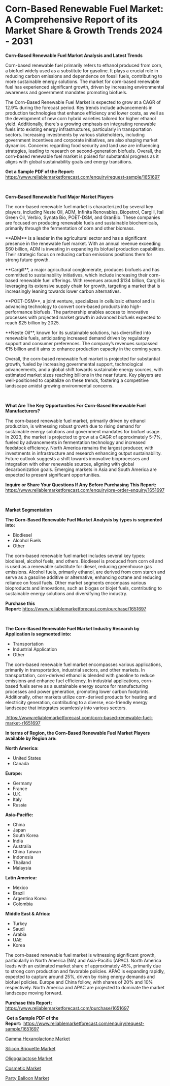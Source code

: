 <p><h1>Corn-Based Renewable Fuel Market: A Comprehensive Report of its Market Share & Growth Trends 2024 - 2031</h1></p><p><strong>Corn-Based Renewable Fuel Market Analysis and Latest Trends</strong></p>
<p><p>Corn-based renewable fuel primarily refers to ethanol produced from corn, a biofuel widely used as a substitute for gasoline. It plays a crucial role in reducing carbon emissions and dependence on fossil fuels, contributing to more sustainable energy solutions. The market for corn-based renewable fuel has experienced significant growth, driven by increasing environmental awareness and government mandates promoting biofuels.</p><p>The Corn-Based Renewable Fuel Market is expected to grow at a CAGR of 12.9% during the forecast period. Key trends include advancements in production technologies that enhance efficiency and lower costs, as well as the development of new corn hybrid varieties tailored for higher ethanol yield. Additionally, there's a growing emphasis on integrating renewable fuels into existing energy infrastructures, particularly in transportation sectors. Increasing investments by various stakeholders, including government incentives and corporate initiatives, are also shaping market dynamics. Concerns regarding food security and land use are influencing strategies, leading to research on second-generation biofuels. Overall, the corn-based renewable fuel market is poised for substantial progress as it aligns with global sustainability goals and energy transitions.</p></p>
<p><strong>Get a Sample PDF of the Report:&nbsp;</strong> <a href="https://www.reliablemarketforecast.com/enquiry/request-sample/1651697?utm_campaign=1125&utm_medium=2&utm_source=Github&utm_content=ia&utm_term=27092024&utm_id=corn-based-renewable-fuel">https://www.reliablemarketforecast.com/enquiry/request-sample/1651697</a></p>
<p>&nbsp;</p>
<p><strong>Corn-Based Renewable Fuel Major Market Players</strong></p>
<p><p>The corn-based renewable fuel market is characterized by several key players, including Neste Oil, ADM, Infinita Renovables, Biopetrol, Cargill, Ital Green Oil, Verbio, Synata Bio, POET-DSM, and GranBio. These companies are focused on producing renewable fuels and sustainable biochemicals, primarily through the fermentation of corn and other biomass.</p><p>**ADM** is a leader in the agricultural sector and has a significant presence in the renewable fuel market. With an annual revenue exceeding $60 billion, ADM is investing in expanding its biofuel production capabilities. Their strategic focus on reducing carbon emissions positions them for strong future growth.</p><p>**Cargill**, a major agricultural conglomerate, produces biofuels and has committed to sustainability initiatives, which include increasing their corn-based renewable fuel offerings. With revenues around $134 billion, Cargill is leveraging its extensive supply chain for growth, targeting a market that is increasingly leaning towards lower carbon alternatives.</p><p>**POET-DSM**, a joint venture, specializes in cellulosic ethanol and is advancing technology to convert corn-based products into high-performance biofuels. The partnership enables access to innovative processes with projected market growth in advanced biofuels expected to reach $25 billion by 2025.</p><p>**Neste Oil**, known for its sustainable solutions, has diversified into renewable fuels, anticipating increased demand driven by regulatory support and consumer preferences. The company’s revenues surpassed €15 billion and it aims to enhance production capacity in the coming years.</p><p>Overall, the corn-based renewable fuel market is projected for substantial growth, fueled by increasing governmental support, technological advancements, and a global shift towards sustainable energy sources, with estimated market sizes reaching billions in the near future. Key players are well-positioned to capitalize on these trends, fostering a competitive landscape amidst growing environmental concerns.</p></p>
<p>&nbsp;</p>
<p><strong>What Are The Key Opportunities For Corn-Based Renewable Fuel Manufacturers?</strong></p>
<p><p>The corn-based renewable fuel market, primarily driven by ethanol production, is witnessing robust growth due to rising demand for sustainable energy solutions and government mandates for biofuel usage. In 2023, the market is projected to grow at a CAGR of approximately 5-7%, fueled by advancements in fermentation technology and increased feedstock efficiency. North America remains the largest producer, with investments in infrastructure and research enhancing output sustainability. Future outlook suggests a shift towards innovative bioprocesses and integration with other renewable sources, aligning with global decarbonization goals. Emerging markets in Asia and South America are expected to present significant opportunities.</p></p>
<p><strong>Inquire or Share Your Questions If Any Before Purchasing This Report:</strong> <a href="https://www.reliablemarketforecast.com/enquiry/pre-order-enquiry/1651697?utm_campaign=1125&utm_medium=2&utm_source=Github&utm_content=ia&utm_term=27092024&utm_id=corn-based-renewable-fuel">https://www.reliablemarketforecast.com/enquiry/pre-order-enquiry/1651697</a></p>
<p>&nbsp;</p>
<p><strong>Market Segmentation</strong></p>
<p><strong>The Corn-Based Renewable Fuel Market Analysis by types is segmented into:</strong></p>
<p><ul><li>Biodiesel</li><li>Alcohol Fuels</li><li>Other</li></ul></p>
<p><p>The corn-based renewable fuel market includes several key types: biodiesel, alcohol fuels, and others. Biodiesel is produced from corn oil and is used as a renewable substitute for diesel, reducing greenhouse gas emissions. Alcohol fuels, primarily ethanol, are derived from corn starch and serve as a gasoline additive or alternative, enhancing octane and reducing reliance on fossil fuels. Other market segments encompass various bioproducts and innovations, such as biogas or biojet fuels, contributing to sustainable energy solutions and diversifying the industry.</p></p>
<p><strong>Purchase this Report:&nbsp;</strong><a href="https://www.reliablemarketforecast.com/purchase/1651697?utm_campaign=1125&utm_medium=2&utm_source=Github&utm_content=ia&utm_term=27092024&utm_id=corn-based-renewable-fuel">https://www.reliablemarketforecast.com/purchase/1651697</a></p>
<p>&nbsp;</p>
<p><strong>The Corn-Based Renewable Fuel Market Industry Research by Application is segmented into:</strong></p>
<p><ul><li>Transportation</li><li>Industrial Application</li><li>Other</li></ul></p>
<p><p>The corn-based renewable fuel market encompasses various applications, primarily in transportation, industrial sectors, and other markets. In transportation, corn-derived ethanol is blended with gasoline to reduce emissions and enhance fuel efficiency. In industrial applications, corn-based fuels serve as a sustainable energy source for manufacturing processes and power generation, promoting lower carbon footprints. Additionally, other markets utilize corn-derived products for heating and electricity generation, contributing to a diverse, eco-friendly energy landscape that integrates seamlessly into various sectors.</p></p>
<p><a href="https://www.reliablemarketforecast.com/corn-based-renewable-fuel-market-r1651697?utm_campaign=1125&utm_medium=2&utm_source=Github&utm_content=ia&utm_term=27092024&utm_id=corn-based-renewable-fuel">&nbsp;https://www.reliablemarketforecast.com/corn-based-renewable-fuel-market-r1651697</a></p>
<p><strong>In terms of Region, the Corn-Based Renewable Fuel Market Players available by Region are:</strong></p>
<p>
    <p> <strong> North America: </strong>
        <ul>
            <li>United States</li>
            <li>Canada</li>
        </ul>
        </p> 
    <p> <strong> Europe: </strong>
        <ul>
            <li>Germany</li>
            <li>France</li>
            <li>U.K.</li>
            <li>Italy</li>
            <li>Russia</li>
        </ul>
        </p> 
    <p> <strong> Asia-Pacific: </strong>
        <ul>
            <li>China</li>
            <li>Japan</li>
            <li>South Korea</li>
            <li>India</li>
            <li>Australia</li>
            <li>China Taiwan</li>
            <li>Indonesia</li>
            <li>Thailand</li>
            <li>Malaysia</li>
        </ul>
        </p> 
    <p> <strong> Latin America: </strong>
        <ul>
            <li>Mexico</li>
            <li>Brazil</li>
            <li>Argentina Korea</li>
            <li>Colombia</li>
        </ul>
        </p> 
    <p> <strong> Middle East & Africa: </strong>
        <ul>
            <li>Turkey</li>
            <li>Saudi</li>
            <li>Arabia</li>
            <li>UAE</li>
            <li>Korea</li>
        </ul>
    </p>
    </p>
<p><p>The corn-based renewable fuel market is witnessing significant growth, particularly in North America (NA) and Asia-Pacific (APAC). North America leads with an estimated market share of approximately 45%, primarily due to strong corn production and favorable policies. APAC is expanding rapidly, expected to capture around 25%, driven by rising energy demands and biofuel policies. Europe and China follow, with shares of 20% and 10% respectively. North America and APAC are projected to dominate the market landscape moving forward.</p></p>
<p><strong>Purchase this Report: </strong><a href="https://www.reliablemarketforecast.com/purchase/1651697?utm_campaign=1125&utm_medium=2&utm_source=Github&utm_content=ia&utm_term=27092024&utm_id=corn-based-renewable-fuel">https://www.reliablemarketforecast.com/purchase/1651697</a></p>
<p>&nbsp;<strong>Get a Sample PDF of the Report:&nbsp;&nbsp;</strong><a href="https://www.reliablemarketforecast.com/enquiry/request-sample/1651697?utm_campaign=1125&utm_medium=2&utm_source=Github&utm_content=ia&utm_term=27092024&utm_id=corn-based-renewable-fuel">https://www.reliablemarketforecast.com/enquiry/request-sample/1651697</a></p>
<p><strong></strong></p>
<p><p><a href="https://github.com/vimar16th/Market-Research-Report-List-6/blob/main/gamma-hexanolactone-market.md?utm_campaign=1125&utm_medium=2&utm_source=Github&utm_content=ia&utm_term=27092024&utm_id=corn-based-renewable-fuel">Gamma Hexanolactone Market</a></p><p><a href="https://www.linkedin.com/pulse/global-silicon-briquette-market-projected-grow-cagr-gs6lc?utm_campaign=1125&utm_medium=2&utm_source=Github&utm_content=ia&utm_term=27092024&utm_id=corn-based-renewable-fuel">Silicon Briquette Market</a></p><p><a href="https://www.linkedin.com/pulse/emerging-market-trends-regional-analysis-oligogalactose-forecasted-ziafc?utm_campaign=1125&utm_medium=2&utm_source=Github&utm_content=ia&utm_term=27092024&utm_id=corn-based-renewable-fuel">Oligogalactose Market</a></p><p><a href="https://issuu.com/reportprime-2/docs/cosmetic-market-size-2030.pptx_5a81cc3f4944fe?utm_campaign=1125&utm_medium=2&utm_source=Github&utm_content=ia&utm_term=27092024&utm_id=corn-based-renewable-fuel">Cosmetic Market</a></p><p><a href="https://issuu.com/reportprime-2/docs/party-balloon-market-size-2030.pptx_7c1fb74e25aa1c?utm_campaign=1125&utm_medium=2&utm_source=Github&utm_content=ia&utm_term=27092024&utm_id=corn-based-renewable-fuel">Party Balloon Market</a></p></p>